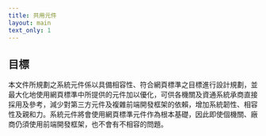 ```yaml
---
title: 共用元件
layout: main
text_only: 1
---
```


## 目標

本文件所規劃之系統元件係以具備相容性、符合網頁標準之目標進行設計規劃，並最大化地使用網頁標準中所提供的元件加以優化，可供各機關及資通系統承商直接採用及參考，減少對第三方元件及複雜前端開發框架的依賴，增加系統韌性、相容性及親和力。系統元件將會使用網頁標準元件作為根本基礎，因此即使個機關、廠商仍須使用前端開發框架，也不會有不相容的問題。
